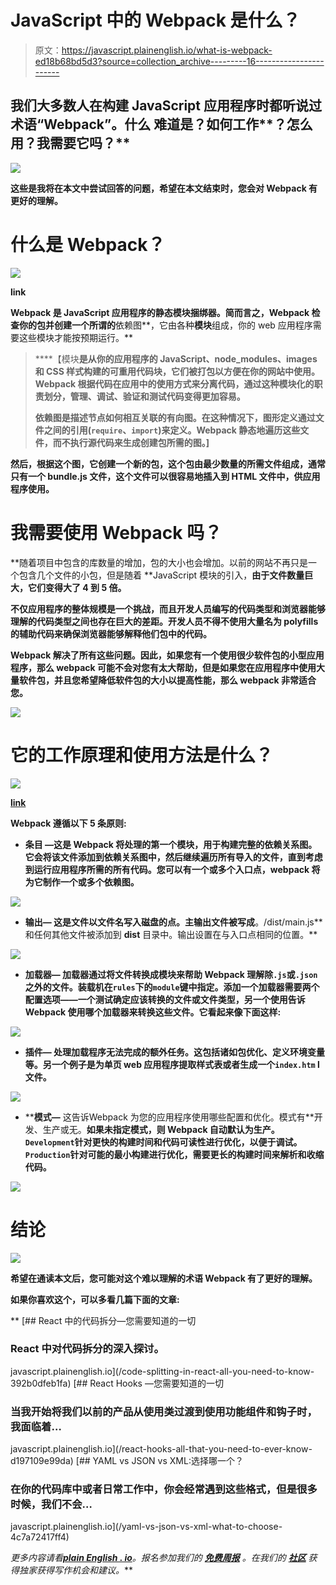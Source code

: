 # JavaScript 中的 Webpack 是什么？

> 原文：<https://javascript.plainenglish.io/what-is-webpack-ed18b68bd5d3?source=collection_archive---------16----------------------->

## 我们大多数人在构建 JavaScript 应用程序时都听说过术语“Webpack”。**什么** **难道是**？**如何工作****？**怎么用**？我需要它吗？**

**![](img/5bc52bf5827152e77a7bea9e14c730ec.png)**

**这些是我将在本文中尝试回答的问题，希望在本文结束时，您会对 Webpack 有更好的理解。**

# **什么是 Webpack？**

**![](img/55cfb8284b94dd5e30b668875650d726.png)**

****link****

**Webpack 是 JavaScript 应用程序的静态模块捆绑器。简而言之，Webpack 检查你的包并创建一个所谓的**依赖图**，它由各种**模块**组成，你的 web 应用程序需要这些模块才能按预期运行。**

> ****【模块**是从你的应用程序的 JavaScript、node_modules、images 和 CSS 样式构建的可重用代码块，它们被打包以方便在你的网站中使用。Webpack 根据代码在应用中的使用方式来分离代码，通过这种模块化的职责划分，管理、调试、验证和测试代码变得更加容易。**
> 
> **依赖图是描述节点如何相互关联的有向图。在这种情况下，图形定义通过文件之间的引用(`require`、`import`)来定义。Webpack 静态地遍历这些文件，而不执行源代码来生成创建包所需的图。]**

**然后，根据这个图，它创建一个新的包，这个包由最少数量的所需文件组成，通常只有一个 bundle.js 文件，这个文件可以很容易地插入到 HTML 文件中，供应用程序使用。**

# **我需要使用 Webpack 吗？**

**随着项目中包含的库数量的增加，包的大小也会增加。以前的网站不再只是一个包含几个文件的小包，但是随着 **JavaScript 模块的引入，**由于文件数量巨大，它们变得大了 4 到 5 倍。**

**不仅应用程序的整体规模是一个挑战，而且开发人员编写的代码类型和浏览器能够理解的代码类型之间也存在巨大的差距。开发人员不得不使用大量名为 **polyfills** 的辅助代码来确保浏览器能够解释他们包中的代码。**

**Webpack 解决了所有这些问题。因此，如果您有一个使用很少软件包的小型应用程序，那么 webpack 可能不会对您有太大帮助，但是如果您在应用程序中使用大量软件包，并且您希望降低软件包的大小以提高性能，那么 webpack 非常适合您。**

**![](img/78e9d4b7d482066c04225517d3093843.png)**

# **它的工作原理和使用方法是什么？**

**![](img/4d5975b6d8d55a1cc8e88657f09c6d3d.png)**

**[link](https://survivejs.com/webpack/what-is-webpack/)**

**Webpack 遵循以下 5 条原则:**

*   ****条目** —这是 Webpack 将处理的第一个模块，用于构建完整的依赖关系图。它会将该文件添加到依赖关系图中，然后继续遍历所有导入的文件，直到考虑到运行应用程序所需的所有代码。您可以有一个或多个入口点，webpack 将为它制作一个或多个依赖图。**

**![](img/1c187beebd387508d369dc69fde94bd3.png)**

*   ****输出—** 这是文件以文件名写入磁盘的点。主输出文件被写成**。/dist/main.js** 和任何其他文件被添加到 **dist** 目录中。输出设置在与入口点相同的位置。**

**![](img/b6210044fd9ada748c2475615f12a504.png)**

*   ****加载器—** 加载器通过将文件转换成模块来帮助 Webpack 理解除`.js`或`.json`之外的文件。装载机在`rules`下的`module`键中指定。添加一个加载器需要两个配置选项——一个**测试**确定应该转换的文件或文件类型，另一个**使用**告诉 Webpack 使用哪个加载器来转换这些文件。它看起来像下面这样:**

**![](img/3d6fa384e22805399a05f3fb277b3740.png)**

*   ****插件—** 处理加载程序无法完成的额外任务。这包括诸如包优化、定义环境变量等。另一个例子是为单页 web 应用程序提取样式表或者生成一个`index.htm` l 文件。**

**![](img/690a6e5160daf04ef8e338897c6a0da3.png)**

*   ****模式—** 这告诉Webpack 为您的应用程序使用哪些配置和优化。模式有**开发、生产或无。**如果未指定模式，则 Webpack 自动默认为生产。`Development`针对更快的构建时间和代码可读性进行优化，以便于调试。`Production`针对可能的最小构建进行优化，需要更长的构建时间来解析和收缩代码。**

**![](img/6b4a8d77d18703095d595df912d12be4.png)**

# **结论**

**![](img/2212c012d584ff9e6d361e549b8445ec.png)**

**希望在通读本文后，您可能对这个难以理解的术语 Webpack 有了更好的理解。**

**如果你喜欢这个，可以多看几篇下面的文章:**

**[](/code-splitting-in-react-all-you-need-to-know-392b0dfeb1fa) [## React 中的代码拆分—您需要知道的一切

### React 中对代码拆分的深入探讨。

javascript.plainenglish.io](/code-splitting-in-react-all-you-need-to-know-392b0dfeb1fa) [](/react-hooks-all-that-you-need-to-ever-know-d197109e99da) [## React Hooks —您需要知道的一切

### 当我开始将我们以前的产品从使用类过渡到使用功能组件和钩子时，我面临着…

javascript.plainenglish.io](/react-hooks-all-that-you-need-to-ever-know-d197109e99da) [](/yaml-vs-json-vs-xml-what-to-choose-4c7a72417ff4) [## YAML vs JSON vs XML:选择哪一个？

### 在你的代码库中或者日常工作中，你会经常遇到这些格式，但是很多时候，我们不会…

javascript.plainenglish.io](/yaml-vs-json-vs-xml-what-to-choose-4c7a72417ff4) 

*更多内容请看*[***plain English . io***](http://plainenglish.io/)*。报名参加我们的* [***免费周报***](http://newsletter.plainenglish.io/) *。在我们的* [***社区***](https://discord.gg/GtDtUAvyhW) *获得独家获得写作机会和建议。***